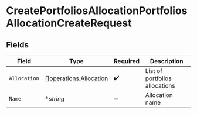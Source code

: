 # CreatePortfoliosAllocationPortfoliosAllocationCreateRequest


## Fields

| Field                                                                   | Type                                                                    | Required                                                                | Description                                                             |
| ----------------------------------------------------------------------- | ----------------------------------------------------------------------- | ----------------------------------------------------------------------- | ----------------------------------------------------------------------- |
| `Allocation`                                                            | [][operations.Allocation](../../../pkg/models/operations/allocation.md) | :heavy_check_mark:                                                      | List of portfolios allocations                                          |
| `Name`                                                                  | **string*                                                               | :heavy_minus_sign:                                                      | Allocation name                                                         |